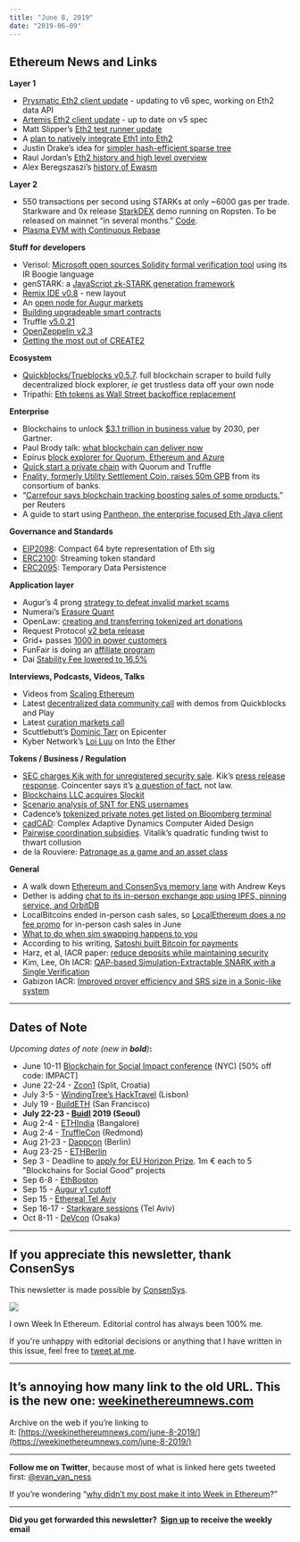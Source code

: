 ```yaml
---
title: "June 8, 2019"
date: "2019-06-09"
---
```


## **Ethereum News and Links**

**Layer 1**

- [Prysmatic Eth2 client update](https://medium.com/prysmatic-labs/ethereum-2-0-development-update-28-prysmatic-labs-f57b31333397) - updating to v6 spec, working on Eth2 data API
- [Artemis Eth2 client update](https://medium.com/@josephdelong/artemis-update-1-87355b2d33ef?postPublishedType=initial) - up to date on v5 spec
- Matt Slipper’s [Eth2 test runner update](https://docs.google.com/document/d/10t0giVjjVUlhrtoMTAB_IJ0ybYZh-fJXOE2lMReb5ws/edit)
- A [plan to natively integrate Eth1 into Eth2](https://ethresear.ch/t/work-to-natively-integrate-eth1-into-eth2/5573)
- Justin Drake’s idea for [simpler hash-efficient sparse tree](https://ethresear.ch/t/simpler-hash-efficient-sparse-tree/5543)
- Raul Jordan’s [Eth2 history and high level overview](https://www.tokendaily.co/blog/design-principles-of-ethereum-2-0)
- Alex Beregszaszi’s [history of Ewasm](https://drive.google.com/file/d/1JfajqP1kDzy2-Hd1BjYi7eLLuZnChzBS/view)

**Layer 2**

- 550 transactions per second using STARKs at only ~6000 gas per trade. Starkware and 0x release [StarkDEX](https://blog.0xproject.com/starkdex-bringing-starks-to-ethereum-6a03fffc0eb7) demo running on Ropsten. To be released on mainnet “in several months.” [Code](https://twitter.com/StarkWareLtd/status/1136240082610991104).
- [Plasma EVM with Continuous Rebase](https://ethresear.ch/t/plasma-evm-with-continuous-rebase/5539)

**Stuff for developers**

- Verisol: [Microsoft open sources Solidity formal verification tool](https://www.microsoft.com/en-us/research/blog/researchers-work-to-secure-azure-blockchain-smart-contracts-with-formal-verification/?ocid=msr_blog_verisol_tw) using its IR Boogie language
- genSTARK: a [JavaScript zk-STARK generation framework](https://ethresear.ch/t/genstark-a-javascript-zk-stark-generation-framework/5538)
- [Remix IDE v0.8](https://medium.com/remix-ide/remix-ide-renewal-release-0-8-4a55da933b70) - new layout
- An [open node for Augur markets](https://predictions.market/)
- [Building upgradeable smart contracts](https://medium.com/clearmatics/upgrading-smart-contracts-c9fb144eceb7)
- Truffle [v5.0.21](https://github.com/trufflesuite/truffle/releases/tag/v5.0.21)
- [OpenZeppelin v2.3](https://forum.zeppelin.solutions/t/openzeppelin-2-3/787)
- [Getting the most out of CREATE2](https://blog.zeppelinos.org/getting-the-most-out-of-create2/)

**Ecosystem**

- [Quickblocks/Trueblocks v0.5.7](https://github.com/Great-Hill-Corporation/trueblocks-core/releases/tag/v0.5.7-alpha). full blockchain scraper to build fully decentralized block explorer, _ie_ get trustless data off your own node
- Tripathi: [Eth tokens as Wall Street backoffice replacement](https://medium.com/@ajit.tripathi/tokens-a-secdb-for-you-f6f32b5b7e62)

**Enterprise**

- Blockchains to unlock [$3.1 trillion in business value](https://www.gartner.com/en/newsroom/press-releases/2019-07-03-gartner-predicts-90--of-current-enterprise-blockchain) by 2030, per Gartner.
- Paul Brody talk: [what blockchain can deliver now](https://www.youtube.com/watch?v=QAmNjJRtLGo)
- Epirus [block explorer for Quorum, Ethereum and Azure](https://medium.com/web3labs/epirus-blockchain-explorer-free-version-now-available-30c348028dec)
- [Quick start a private chain](https://hackernoon.com/how-to-set-up-a-private-blockchain-with-quorum-20c08c464162) with Quorum and Truffle
- [Fnality, formerly Utility Settlement Coin, raises 50m GPB](https://blog.fnality.org/news-views/usc-continues-to-evolve) from its consortium of banks.
- “[Carrefour says blockchain tracking boosting sales of some products](https://www.reuters.com/article/us-carrefour-blockchain/carrefour-says-blockchain-tracking-boosting-sales-of-some-products-idUSKCN1T42A5),” per Reuters
- A guide to start using [Pantheon, the enterprise focused Eth Java client](https://learn.consensys.net/catalog/info/id:144)

**Governance and Standards**

- [EIP2098](https://github.com/ethereum/EIPs/blob/18344f74391e09d5f2a61e34c0f665b4baafb8b8/EIPS/eip-draft-compact-sig.md): Compact 64 byte representation of Eth sig
- [ERC2100](https://github.com/ethereum/EIPs/issues/2100): Streaming token standard
- [ERC2095](https://github.com/ethereum/EIPs/pull/2095/files): Temporary Data Persistence

**Application layer**

- Augur’s 4 prong [strategy to defeat invalid market scams](https://www.augur.net/blog/reliable-markets/)
- Numerai’s [Erasure Quant](https://medium.com/numerai/introducing-erasure-quant-963e8e74c80c)
- OpenLaw: [creating and transferring tokenized art donations](https://media.consensys.net/art-party-tokenized-donations-of-art-using-blockchain-b69b507f2f01)
- Request Protocol [v2 beta release](https://request.network/en/2019/06/06/request-version-2-0-testnet-beta-release)
- Grid+ passes [1000 in power customers](https://twitter.com/gridplus/status/1136760852881784833)
- FunFair is doing an [affiliate program](https://funfair.io/casinofair-affiliates/)
- Dai [Stability Fee lowered to 16.5%](https://twitter.com/nanexcool/status/1136261800314462209)

**Interviews, Podcasts, Videos, Talks** 

- Videos from [Scaling Ethereum](https://www.youtube.com/channel/UCb3BC4g3K-3o4Zq7cXN2EQA)
- Latest [decentralized data community call](https://www.youtube.com/watch?v=_ahaW5Pe2Yc) with demos from Quickblocks and Play
- Latest [curation markets call](https://www.youtube.com/watch?v=Z-gY_cFKHOQ)
- Scuttlebutt’s [Dominic Tarr](https://epicenter.tv/episode/290/) on Epicenter
- Kyber Network’s [Loi Luu](https://ethhub.substack.com/p/kyber-network-providing-liquidity) on Into the Ether

**Tokens / Business / Regulation**

- [SEC charges Kik with for unregistered security sale](https://www.sec.gov/news/press-release/2019-87). Kik’s [press release response](https://www.prnewswire.com/news-releases/kik-responds-to-sec-complaint-300862114.html). Coincenter says it’s [a question of fact](https://coincenter.org/entry/on-sec-v-kik), not law.
- [Blockchains LLC acquires Slockit](https://blog.slock.it/blockchains-acquires-slock-it-4b3a0276893d)
- [Scenario analysis of SNT for ENS usernames](https://our.status.im/token-economics-ens-usernames/)
- Cadence’s [tokenized private notes get listed on Bloomberg terminal](https://www.prnewswire.com/news-releases/cadence-works-with-bloomberg-to-assign-figis-to-all-its-issued-digital-investment-products-300860106.html)
- [cadCAD](https://medium.com/@blocksciencelabs/introducing-complex-adaptive-dynamics-computer-aided-design-cadcad-38b63b541eb8): Complex Adaptive Dynamics Computer Aided Design
- [Pairwise coordination subsidies](https://ethresear.ch/t/pairwise-coordination-subsidies-a-new-quadratic-funding-design/5553). Vitalik’s quadratic funding twist to thwart collusion
- de la Rouviere: [Patronage as a game and an asset class](https://blog.simondlr.com/patronage-as-an-asset-class)

**General**

- A walk down [Ethereum and ConsenSys memory lane](https://medium.com/darma-capital/after-12-years-of-treading-water-at-the-intersection-of-finance-and-technology-i-found-myself-in-e0c4e1d071e3) with Andrew Keys
- Dether is adding [chat to its in-person exchange app using IPFS, pinning service, and OrbitDB](https://medium.com/dether/building-a-decentralized-chat-client-using-ipfs-2bcf5812e9d8)
- LocalBitcoins ended in-person cash sales, so [LocalEthereum does a no fee promo](https://blog.localethereum.com/no-fee-on-cash-trading/) for in-person cash sales in June
- [What to do when sim swapping happens to you](https://medium.com/mycrypto/what-to-do-when-sim-swapping-happens-to-you-1367f296ef4d)
- According to his writing, [Satoshi built Bitcoin for payments](http://sampatt.com/blog/2019/06/06/breakdown-of-all-satoshi-writings-proves-bitcoin-not-built-primarily-as-store-of-value)
- Harz, et al, IACR paper: [reduce deposits while maintaining security](https://eprint.iacr.org/2019/675.pdf)
- Kim, Lee, Oh IACR: [QAP-based Simulation-Extractable SNARK with a Single Verification](https://eprint.iacr.org/2019/586)
- Gabizon IACR: [Improved prover efficiency and SRS size in a Sonic-like system](https://eprint.iacr.org/2019/601)

* * *

## **Dates of Note**

_Upcoming dates of note (new in **bold**)_**:**

- June 10-11 [Blockchain for Social Impact conference](https://conference.blockchainforsocialimpact.com/) (NYC) \[50% off code: IMPACT\]
- June 22-24 - [Zcon1](https://www.zfnd.org/zcon/) (Split, Croatia)
- July 3-5 - [WindingTree’s HackTravel](https://windingtree.com/hacktravel-lisbon-2019) (Lisbon)
- July 19 - [BuildETH](https://www.buildeth.io/) (San Francisco)
- **July 22-23 - [Buidl](https://www.buidl.asia/) 2019 (Seoul)**
- Aug 2-4 - [ETHIndia](https://ethindia.co/) (Bangalore)
- Aug 2-4 - [TruffleCon](https://www.truffleframework.com/trufflecon2019) (Redmond)
- Aug 21-23 - [Dappcon](https://dappcon.io/) (Berlin)
- Aug 23-25 - [ETHBerlin](https://ethberlinzwei.com/)
- Sep 3 - Deadline to [apply for EU Horizon Prize](https://ec.europa.eu/info/funding-tenders/opportunities/portal/screen/opportunities/topic-details/blockchain-eicprize-2019). 1m € each to 5 "Blockchains for Social Good" projects
- Sep 6-8 - [EthBoston](https://eth.boston/)
- Sep 15 - [Augur v1 cutoff](https://www.augur.net/blog/v1-cutoff/)
- Sep 15 - [Ethereal Tel Aviv](https://etherealsummit.com/events/ethereal-tel-aviv/)
- Sep 16-17 - [Starkware sessions](https://www.starkware.co/sessions/) (Tel Aviv)
- Oct 8-11 - [DeVcon](https://devcon.org/) (Osaka)

* * *

## **If you appreciate this newsletter, thank ConsenSys**

This newsletter is made possible by [ConsenSys](https://consensys.net/).  

[![](https://cdn.substack.com/image/fetch/w_1100,c_limit,q_auto:good,f_auto/https%3A%2F%2Fbucketeer-e05bbc84-baa3-437e-9518-adb32be77984.s3.amazonaws.com%2Fpublic%2Fimages%2F08f1b2fd-57e2-4d4b-bd42-730c769114be_240x240.jpeg)](https://cdn.substack.com/image/fetch/c_limit,q_auto:good,f_auto/https%3A%2F%2Fbucketeer-e05bbc84-baa3-437e-9518-adb32be77984.s3.amazonaws.com%2Fpublic%2Fimages%2F08f1b2fd-57e2-4d4b-bd42-730c769114be_240x240.jpeg)

  
I own Week In Ethereum. Editorial control has always been 100% me. 

If you're unhappy with editorial decisions or anything that I have written in this issue, feel free to [tweet at me](https://twitter.com/evan_van_ness).

* * *

## **It’s annoying how many link to the old URL. This is the new one: [weekinethereumnews.com](https://weekinethereumnews.com/)** 

Archive on the web if you’re linking to it: [https://weekinethereumnews.com/june-8-2019/](https://weekinethereumnews.com/june-8-2019/)

* * *

**Follow me on Twitter**, because most of what is linked here gets tweeted first: [@evan\_van\_ness](https://twitter.com/evan_van_ness)

If you’re wondering “[why didn’t my post make it into Week in Ethereum](https://www.evanvanness.com/post/179914035841/why-didnt-my-post-make-the-newsletter)?”

* * *

**Did you get forwarded this newsletter?  [Sign up](https://weekinethereum.substack.com/subscribe#about) to receive the weekly email**
